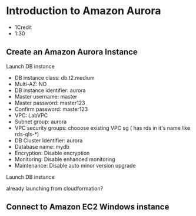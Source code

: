 # Introduction to Amazon Aurora
- 1Credit
- 1:30

## Create an Amazon Aurora Instance

Launch DB instance

- DB instance class: db.t2.medium
- Multi-AZ: NO
- DB instance identifier: aurora
- Master username: master
- Master password: master123
- Confirm password: master123
- VPC: LabVPC
- Subnet group: aurora 
- VPC security groups: chooose existing VPC sg ( has rds in it's name like rds-qls-*)
- DB Cluster Identifier: aurora
- Database name: mydb
- Encryption: Disable encryption
- Monitoring: Disable enhanced monitoring
- Maintenance: Disable auto minor version upgrade

Launch DB instance

already launching from cloudformation?
## Connect to Amazon EC2 Windows instance
